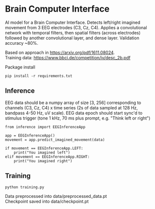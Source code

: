 # Brain Computer Interface

AI model for a Brain Computer Interface. Detects left/right imagined movement from
3 EEG electrodes (C3, Cz, C4). Applies a convolutional network
with temporal filters, then spatial filters (across electrodes)
followed by another convolutional layer,  and dense layer. 
Validation accuracy ~80%. 

Based on approach in https://arxiv.org/pdf/1611.08024. <br>
Training data: https://www.bbci.de/competition/iv/desc_2b.pdf

Package install
```
pip install -r requirements.txt
````

## Inference

EEG data should be a numpy array of size [3, 256] corresponding to
channels (C3, Cz, C4) x time series (2s of data sampled at 128 Hz, 
bandpass 4-50 Hz, uV scale). EEG data epoch should start sync'd to 
stimulus trigger (tone 1 kHz, 70 ms plus prompt, e.g.  "Think left or right")

```
from inference import EEGInferenceApp

app = EEGInferenceApp()
movement = app.predict_imagined_movement(data)

if movement == EEGInferenceApp.LEFT:
    print("You imagined left")
elif movement == EEGInferenceApp.RIGHT:
    print("You imagined right")
```

## Training

```
python training.py
```

Data preprocessed into data/preprocessed_data.pt <br>
Checkpoint saved into data/checkpoint.pt
